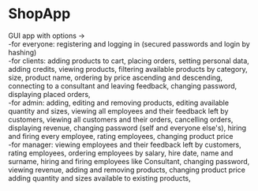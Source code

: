 # ShopApp
GUI app with options ->                           
    -for everyone: registering and logging in (secured passwords and login by hashing)                         
    -for clients: adding products to cart, placing orders, setting personal data,                                      
adding credits, viewing products, filtering available products by category, size, product name,
ordering by price ascending and descending, connecting to a consultant and leaving feedback,
changing password, displaying placed orders,                                                                 
    -for admin: adding, editing and removing products, editing available quantity and sizes, 
viewing all employees and their feedback left by customers, viewing all customers and their orders,
cancelling orders, displaying revenue, changing password (self and everyone else's), hiring and firing every employee,
rating employees, changing product price                                                          
    -for manager: viewing employees and their feedback left by customers, rating employees,
ordering employees by salary, hire date, name and surname, hiring and firing employees like Consultant,
changing password, viewing revenue, adding and removing products, changing product price
adding quantity and sizes available to existing products,


